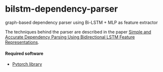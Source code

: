 # bilstm-dependency-parser
graph-based dependency parser using Bi-LSTM + MLP as feature extractor

The techniques behind the parser are described in the paper [Simple and Accurate Dependency Parsing Using Bidirectional LSTM Feature Representations](https://www.transacl.org/ojs/index.php/tacl/article/viewFile/885/198).

#### Required software

 * [Pytorch library](http://pytorch.org/)
